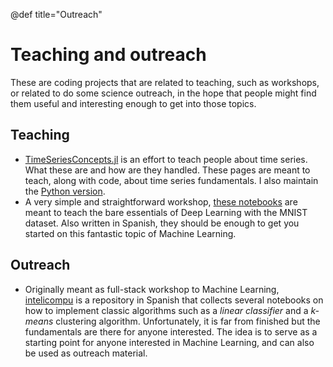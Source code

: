 @def title="Outreach"

# Teaching and outreach

These are coding projects that are related to teaching, such as workshops,
or related to do some science outreach, in the hope that people might find them useful
and interesting enough to get into those topics.

## Teaching

- [TimeSeriesConcepts.jl](https://github.com/BioLogs/TimeSeriesConcepts.jl) is an effort to teach people about time series. What these are and how are they handled. These pages are meant to teach, along with code, about time series fundamentals. I also maintain the [Python version](https://github.com/BioLogs/TimeSeriesConcepts.py).
- A very simple and straightforward workshop, [these notebooks](https://github.com/edwinb-ai/deep-workshop) are meant to teach the bare essentials of Deep Learning with the MNIST dataset. Also written in Spanish, they should be enough to get you started on this fantastic topic of Machine Learning.

## Outreach
- Originally meant as full-stack workshop to Machine Learning, [intelicompu](https://github.com/edwinb-ai/intelicompu) is a repository in Spanish that collects several notebooks on how to implement classic algorithms such as a *linear classifier* and a *$k$-means* clustering algorithm. Unfortunately, it is far from finished but the fundamentals are there for anyone interested. The idea is to serve as a starting point for anyone interested in Machine Learning, and can also be used as outreach material.